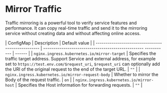 # Mirror Traffic

Traffic mirroring is a powerful tool to verify service features and performance. It can copy real-time traffic and send it to the mirroring service without creating data and without affecting online access.

| ConfigMap | Description | Default value |
| -------------------------------------------------- | -------------------------------------------------- ----------- | ------ |
| `nginx.ingress.kubernetes.io/mirror-target` | Specifies the traffic target address. Support Service and external address, for example set to `https://test.env.com/$request_uri`, `$request_uri` can optionally add the URI of the original request to the end of the target URL. | `""` |
| `nginx.ingress.kubernetes.io/mirror-request-body` | Whether to mirror the Body of the request traffic. | `on` |
| `nginx.ingress.kubernetes.io/mirror-host` | Specifies the Host information for forwarding requests. | `""` |